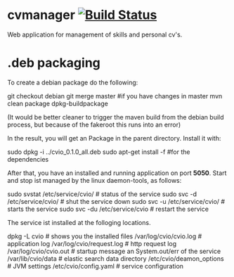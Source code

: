 cvmanager [![Build Status](https://travis-ci.org/tarent/cvio.png)](https://travis-ci.org/tarent/cvio)
=========

Web application for management of skills and personal cv's. 



.deb packaging
===============

To create a debian package do the following:

   git checkout debian
   git merge master     #if you have changes in master
   mvn clean package
   dpkg-buildpackage

(It would be better cleaner to trigger the maven build
from the debian build process, but because of the fakeroot
this runs into an error)

In the result, you will get an Package in the parent directory.
Install it with:
        
   sudo dpkg -i ../cvio_0.1.0_all.deb
   sudo apt-get install -f      #for the dependencies

After that, you have an installed and running application on port __5050__.
Start and stop ist managed by the linux daemon-tools, as follows:

   sudo svstat /etc/service/cvio/   # status of the service
   sudo svc -d /etc/service/cvio/   # shut the service down
   sudo svc -u /etc/service/cvio/   # starts the service
   sudo svc -du /etc/service/cvio   # restart the service

The service ist installed at the folloging locations.

   dpkg -L cvio    # shows you the installed files
   /var/log/cvio/cvio.log      # application log
   /var/log/cvio/request.log   # http request log
   /var/log/cvio/cvio.out      # startup message an System.out/err of the service
   /var/lib/cvio/data          # elastic search data directory
   /etc/cvio/deamon_options    # JVM settings
   /etc/cvio/config.yaml       # service configuration